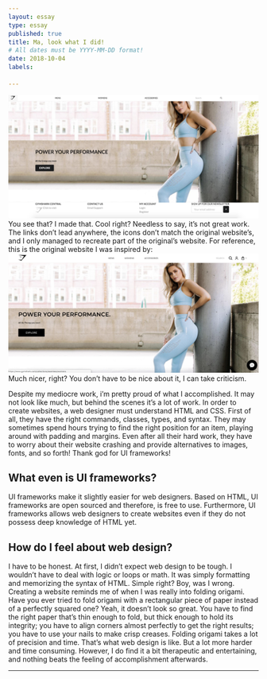 ```yaml
---
layout: essay
type: essay
published: true
title: Ma, look what I did!
# All dates must be YYYY-MM-DD format!
date: 2018-10-04
labels:

---
```


<img class="ui medium right floated rounded image" src="../images/mine.jpg">
You see that? I made that. Cool right? Needless to say, it’s not great work. The links don’t lead anywhere, 
the icons don’t match the original website’s, and I only managed to recreate part of the original’s website. 
For reference, this is the original website I was inspired by: 

<img class="ui medium right floated rounded image" src="../images/og.jpg">
Much nicer, right? You don’t have to be nice about it, I can take criticism. 

Despite my mediocre work, i’m pretty proud of what I accomplished. It may not look like much, but behind the scenes 
it’s a lot of work. In order to create websites, a web designer must understand HTML and CSS. First of all, they have the 
right commands, classes, types, and syntax. They may sometimes spend hours trying to find the right position for an item, 
playing around with padding and margins. Even after all their hard work, they have to worry about their website crashing and 
provide alternatives to images, fonts, and so forth! Thank god for UI frameworks!

## What even is UI frameworks?
UI frameworks make it slightly easier for web designers. Based on HTML, UI frameworks are open sourced and therefore, 
is free to use. Furthermore, UI frameworks allows web designers to create websites even if they do not possess deep knowledge
of HTML yet.

## How do I feel about web design?
I have to be honest. At first, I didn’t expect web design to be tough. I wouldn’t have to deal with logic or loops or math.
It was simply formatting and memorizing the syntax of HTML. Simple right? Boy, was I wrong. Creating a website reminds me of 
when I was really into folding origami. Have you ever tried to fold origami with a rectangular piece of paper instead of a 
perfectly squared one? Yeah, it doesn’t look so great. You have to find the right paper that’s thin enough to fold, 
but thick enough to hold its integrity; you have to align corners almost perfectly to get the right results; you have to
use your nails to make crisp creases. Folding origami takes a lot of precision and time. That’s what web design is like. 
But a lot more harder and time consuming. However, I do find it a bit therapeutic and entertaining, and nothing beats the 
feeling of accomplishment afterwards. 

---
